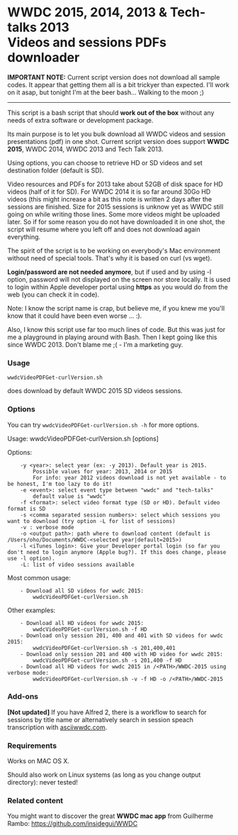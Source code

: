 WWDC 2015, 2014, 2013 & Tech-talks 2013 <br/>Videos and sessions PDFs downloader
================

**IMPORTANT NOTE:**
Current script version does not download all sample codes. It appear that getting them all is a bit trickyer than expected. I'll work on it asap, but tonight I'm at the beer bash... Walking to the moon ;)

** **

This script is a bash script that should **work out of the box** without any needs of extra software or development package.

Its main purpose is to let you bulk download all WWDC videos and session presentations (pdf) in one shot.
Current script version does support **WWDC 2015**, WWDC 2014, WWDC 2013 and Tech Talk 2013.

Using options, you can choose to retrieve HD or SD videos and set destination folder (default is SD).

Video resources and PDFs for 2013 take about 52GB of disk space for HD videos (half of it for SD). For WWDC 2014 it is so far around 30Go HD videos (this might increase a bit as this note is written 2 days after the sessions are finished. Size for 2015 sessions is unknow yet as WWDC still going on while writing those lines. Some more videos might be uploaded later. So if for some reason you do not have downloaded it in one shot, the script will resume where you left off and does not download again everything. 

The spirit of the script is to be working on everybody's Mac environment without need of special tools. That's why it is based on curl (vs wget).

**Login/password are not needed anymore**, but if used and by using -l option, password will not displayed on the screen nor store locally. It is used to login within Apple developer portal using **https** as you would do from the web (you can check it in code).

Note: I know the script name is crap, but believe me, if you knew me you'll know that it could have been even worse ... :).

Also, I know this script use far too much lines of code. But this was just for me a playground in playing around with Bash. Then I kept going like this since WWDC 2013. Don't blame me ;( - I'm a marketing guy.

### Usage
`wwdcVideoPDFGet-curlVersion.sh`

does download by default WWDC 2015 SD videos sessions.

### Options
You can try `wwdcVideoPDFGet-curlVersion.sh -h` for more options.

Usage: 	wwdcVideoPDFGet-curlVersion.sh [options]

Options:

		-y <year>: select year (ex: -y 2013). Default year is 2015. 
			Possible values for year: 2013, 2014 or 2015
			For info: year 2012 videos download is not yet available - to be honest, I'm too lazy to do it!
		-e <event>: select event type between "wwdc" and "tech-talks"
			default value is "wwdc"
		-f <format>: select video format type (SD or HD). Default video format is SD
		-s <comma separated session numbers>: select which sessions you want to download (try option -L for list of sessions)
		-v : verbose mode
		-o <output path>: path where to download content (default is /Users/oho/Documents/WWDC-<selected year|default=2015>)
		-l <iTunes login>: Give your Developer portal login (so far you don't need to login anymore (Apple bug?). If this does change, please use -l option).
		-L: list of video sessions available


Most common usage:

		- Download all SD videos for wwdc 2015:
			wwdcVideoPDFGet-curlVersion.sh

Other examples:

		- Download all HD videos for wwdc 2015:
			wwdcVideoPDFGet-curlVersion.sh -f HD
		- Download only session 201, 400 and 401 with SD videos for wwdc 2015:
			wwdcVideoPDFGet-curlVersion.sh -s 201,400,401
		- Download only session 201 and 400 with HD video for wwdc 2015:
			wwdcVideoPDFGet-curlVersion.sh -s 201,400 -f HD
		- Download all HD videos for wwdc 2015 in /<PATH>/WWDC-2015 using verbose mode:
			wwdcVideoPDFGet-curlVersion.sh -v -f HD -o /<PATH>/WWDC-2015 
		

### Add-ons
**[Not updated]** If you have Alfred 2, there is a workflow to search for sessions by title name or alternatively search in session speach transcription with [asciiwwdc.com](http://asciiwwdc.com).


### Requirements
Works on MAC OS X.

Should also work on Linux systems (as long as you change output directory): never tested!

### Related content
You might want to discover the great **WWDC mac app** from Guilherme Rambo:  https://github.com/insidegui/WWDC